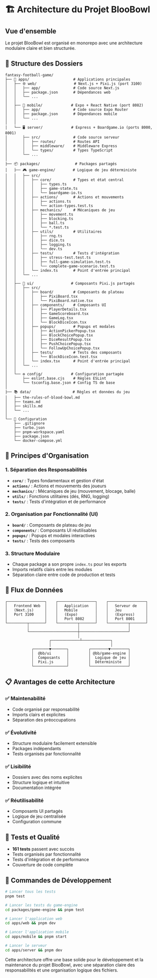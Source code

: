 # 🏗️ Architecture du Projet BlooBowl

## Vue d'ensemble

Le projet BlooBowl est organisé en monorepo avec une architecture modulaire claire et bien structurée.

## 📁 Structure des Dossiers

```
fantasy-football-game/
├── 📁 apps/                    # Applications principales
│   ├── 🌐 web/                 # Next.js + Pixi.js (port 3100)
│   │   ├── app/               # Code source Next.js
│   │   ├── package.json       # Dépendances web
│   │   └── ...
│   │
│   ├── 📱 mobile/             # Expo + React Native (port 8082)
│   │   ├── app/               # Code source Expo Router
│   │   ├── package.json       # Dépendances mobile
│   │   └── ...
│   │
│   └── 🖥️ server/             # Express + Boardgame.io (ports 8000, 8001)
│       ├── src/               # Code source serveur
│       │   ├── routes/        # Routes API
│       │   ├── middleware/    # Middleware Express
│       │   └── types/         # Types TypeScript
│       └── ...
│
├── 📦 packages/                # Packages partagés
│   ├── 🎮 game-engine/        # Logique de jeu déterministe
│   │   ├── src/
│   │   │   ├── core/          # Types et état central
│   │   │   │   ├── types.ts
│   │   │   │   ├── game-state.ts
│   │   │   │   └── boardgame-io.ts
│   │   │   ├── actions/       # Actions et mouvements
│   │   │   │   ├── actions.ts
│   │   │   │   └── action-types.test.ts
│   │   │   ├── mechanics/     # Mécaniques de jeu
│   │   │   │   ├── movement.ts
│   │   │   │   ├── blocking.ts
│   │   │   │   ├── ball.ts
│   │   │   │   └── *.test.ts
│   │   │   ├── utils/         # Utilitaires
│   │   │   │   ├── rng.ts
│   │   │   │   ├── dice.ts
│   │   │   │   ├── logging.ts
│   │   │   │   └── dev.ts
│   │   │   ├── tests/         # Tests d'intégration
│   │   │   │   ├── stress-test.test.ts
│   │   │   │   ├── full-game-simulation.test.ts
│   │   │   │   └── complete-game-scenario.test.ts
│   │   │   └── index.ts       # Point d'entrée principal
│   │   └── ...
│   │
│   ├── 🎨 ui/                 # Composants Pixi.js partagés
│   │   ├── src/
│   │   │   ├── board/         # Composants de plateau
│   │   │   │   ├── PixiBoard.tsx
│   │   │   │   └── PixiBoard.native.tsx
│   │   │   ├── components/    # Composants UI
│   │   │   │   ├── PlayerDetails.tsx
│   │   │   │   ├── GameScoreboard.tsx
│   │   │   │   ├── GameLog.tsx
│   │   │   │   └── BlockDiceIcon.tsx
│   │   │   ├── popups/        # Popups et modales
│   │   │   │   ├── ActionPickerPopup.tsx
│   │   │   │   ├── BlockChoicePopup.tsx
│   │   │   │   ├── DiceResultPopup.tsx
│   │   │   │   ├── PushChoicePopup.tsx
│   │   │   │   └── FollowUpChoicePopup.tsx
│   │   │   ├── tests/         # Tests des composants
│   │   │   │   └── BlockDiceIcon.test.tsx
│   │   │   └── index.tsx      # Point d'entrée principal
│   │   └── ...
│   │
│   └── ⚙️ config/             # Configuration partagée
│       ├── eslint.base.cjs    # Règles ESLint
│       └── tsconfig.base.json # Config TS de base
│
├── 📚 data/                   # Règles et données du jeu
│   ├── the-rules-of-blood-bowl.md
│   ├── teams.md
│   ├── skills.md
│   └── ...
│
└── 🔧 Configuration
    ├── .gitignore
    ├── turbo.json
    ├── pnpm-workspace.yaml
    ├── package.json
    └── docker-compose.yml
```

## 🎯 Principes d'Organisation

### 1. **Séparation des Responsabilités**

- **`core/`** : Types fondamentaux et gestion d'état
- **`actions/`** : Actions et mouvements des joueurs
- **`mechanics/`** : Mécaniques de jeu (mouvement, blocage, balle)
- **`utils/`** : Fonctions utilitaires (dés, RNG, logging)
- **`tests/`** : Tests d'intégration et de performance

### 2. **Organisation par Fonctionnalité (UI)**

- **`board/`** : Composants de plateau de jeu
- **`components/`** : Composants UI réutilisables
- **`popups/`** : Popups et modales interactives
- **`tests/`** : Tests des composants

### 3. **Structure Modulaire**

- Chaque package a son propre `index.ts` pour les exports
- Imports relatifs clairs entre les modules
- Séparation claire entre code de production et tests

## 🔄 Flux de Données

```
┌─────────────────┐    ┌─────────────────┐    ┌─────────────────┐
│   Frontend Web  │    │   Application   │    │   Serveur de    │
│   (Next.js)     │    │   Mobile        │    │   Jeu           │
│   Port 3100     │    │   (Expo)        │    │   (Express)     │
│                 │    │   Port 8082     │    │   Port 8001     │
└─────────┬───────┘    └─────────┬───────┘    └─────────┬───────┘
          │                      │                      │
          └──────────────────────┼──────────────────────┘
                                 │
                    ┌─────────────┴─────────────┐
                    │                           │
            ┌───────▼───────┐         ┌────────▼────────┐
            │  @bb/ui       │         │ @bb/game-engine │
            │  Composants   │         │  Logique de jeu │
            │  Pixi.js      │         │  Déterministe   │
            └───────────────┘         └─────────────────┘
```

## 📋 Avantages de cette Architecture

### ✅ **Maintenabilité**

- Code organisé par responsabilité
- Imports clairs et explicites
- Séparation des préoccupations

### ✅ **Évolutivité**

- Structure modulaire facilement extensible
- Packages indépendants
- Tests organisés par fonctionnalité

### ✅ **Lisibilité**

- Dossiers avec des noms explicites
- Structure logique et intuitive
- Documentation intégrée

### ✅ **Réutilisabilité**

- Composants UI partagés
- Logique de jeu centralisée
- Configuration commune

## 🧪 Tests et Qualité

- **161 tests** passent avec succès
- Tests organisés par fonctionnalité
- Tests d'intégration et de performance
- Couverture de code complète

## 🚀 Commandes de Développement

```bash
# Lancer tous les tests
pnpm test

# Lancer les tests du game-engine
cd packages/game-engine && pnpm test

# Lancer l'application web
cd apps/web && pnpm dev

# Lancer l'application mobile
cd apps/mobile && pnpm start

# Lancer le serveur
cd apps/server && pnpm dev
```

Cette architecture offre une base solide pour le développement et la maintenance du projet BlooBowl, avec une séparation claire des responsabilités et une organisation logique des fichiers.
